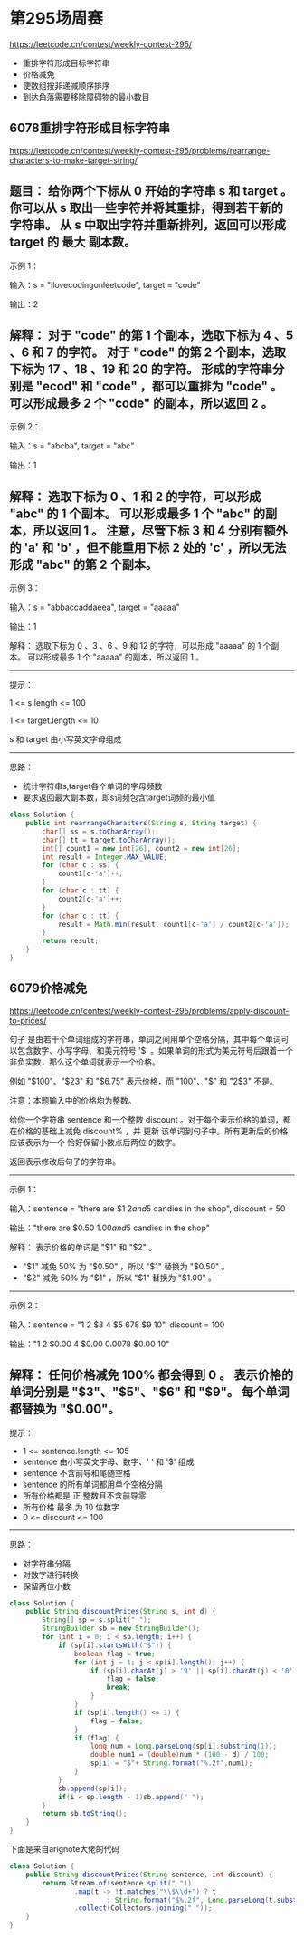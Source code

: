 # 第295场周赛
https://leetcode.cn/contest/weekly-contest-295/
- 重排字符形成目标字符串
- 价格减免
- 使数组按非递减顺序排序
- 到达角落需要移除障碍物的最小数目
## 6078重排字符形成目标字符串
https://leetcode.cn/contest/weekly-contest-295/problems/rearrange-characters-to-make-target-string/

题目：
给你两个下标从 0 开始的字符串 s 和 target 。你可以从 s 取出一些字符并将其重排，得到若干新的字符串。
从 s 中取出字符并重新排列，返回可以形成 target 的 最大 副本数。
---
示例 1：

输入：s = "ilovecodingonleetcode", target = "code"

输出：2

解释：
对于 "code" 的第 1 个副本，选取下标为 4 、5 、6 和 7 的字符。
对于 "code" 的第 2 个副本，选取下标为 17 、18 、19 和 20 的字符。
形成的字符串分别是 "ecod" 和 "code" ，都可以重排为 "code" 。
可以形成最多 2 个 "code" 的副本，所以返回 2 。
---
示例 2：

输入：s = "abcba", target = "abc"

输出：1

解释：
选取下标为 0 、1 和 2 的字符，可以形成 "abc" 的 1 个副本。
可以形成最多 1 个 "abc" 的副本，所以返回 1 。
注意，尽管下标 3 和 4 分别有额外的 'a' 和 'b' ，但不能重用下标 2 处的 'c' ，所以无法形成 "abc" 的第 2 个副本。
---
示例 3：

输入：s = "abbaccaddaeea", target = "aaaaa"

输出：1

解释：
选取下标为 0 、3 、6 、9 和 12 的字符，可以形成 "aaaaa" 的 1 个副本。
可以形成最多 1 个 "aaaaa" 的副本，所以返回 1 。

---
提示：

1 <= s.length <= 100

1 <= target.length <= 10

s 和 target 由小写英文字母组成

---

思路：
- 统计字符串s,target各个单词的字母频数
- 要求返回最大副本数，即s词频包含target词频的最小值
```java
class Solution {
    public int rearrangeCharacters(String s, String target) {
        char[] ss = s.toCharArray();
        char[] tt = target.toCharArray();
        int[] count1 = new int[26], count2 = new int[26];
        int result = Integer.MAX_VALUE;
        for (char c : ss) {
            count1[c-'a']++;
        }
        for (char c : tt) {
            count2[c-'a']++;
        }
        for (char c : tt) {
            result = Math.min(result, count1[c-'a'] / count2[c-'a']);
        }
        return result;
    }
}
```
## 6079价格减免
https://leetcode.cn/contest/weekly-contest-295/problems/apply-discount-to-prices/

句子 是由若干个单词组成的字符串，单词之间用单个空格分隔，其中每个单词可以包含数字、小写字母、和美元符号 '$' 。如果单词的形式为美元符号后跟着一个非负实数，那么这个单词就表示一个价格。

例如 "$100"、"$23" 和 "$6.75" 表示价格，而 "100"、"$" 和 "2$3" 不是。

注意：本题输入中的价格均为整数。

给你一个字符串 sentence  和一个整数 discount 。对于每个表示价格的单词，都在价格的基础上减免 discount% ，并 更新 该单词到句子中。所有更新后的价格应该表示为一个 恰好保留小数点后两位 的数字。

返回表示修改后句子的字符串。

---

示例 1：

输入：sentence = "there are $1 $2 and 5$ candies in the shop", discount = 50

输出："there are $0.50 $1.00 and 5$ candies in the shop"

解释：
表示价格的单词是 "$1" 和 "$2" 。
- "$1" 减免 50% 为 "$0.50" ，所以 "$1" 替换为 "$0.50" 。
- "$2" 减免 50% 为 "$1" ，所以 "$1" 替换为 "$1.00" 。 
---
示例 2：

输入：sentence = "1 2 $3 4 $5 $6 7 8$ $9 $10$", discount = 100

输出："1 2 $0.00 4 $0.00 $0.00 7 8$ $0.00 $10$"

解释：
任何价格减免 100% 都会得到 0 。
表示价格的单词分别是 "$3"、"$5"、"$6" 和 "$9"。
每个单词都替换为 "$0.00"。
 ---
提示：

- 1 <= sentence.length <= 105
- sentence 由小写英文字母、数字、' ' 和 '$' 组成
- sentence 不含前导和尾随空格
- sentence 的所有单词都用单个空格分隔
- 所有价格都是 正 整数且不含前导零
- 所有价格 最多 为  10 位数字
- 0 <= discount <= 100
---

思路：
- 对字符串分隔
- 对数字进行转换
- 保留两位小数 
```java
class Solution {
    public String discountPrices(String s, int d) {
        String[] sp = s.split(" ");
        StringBuilder sb = new StringBuilder();
        for (int i = 0; i < sp.length; i++) {
            if (sp[i].startsWith("$")) {
                boolean flag = true;
                for (int j = 1; j < sp[i].length(); j++) {
                    if (sp[i].charAt(j) > '9' || sp[i].charAt(j) < '0') {
                        flag = false;
                        break;
                    }
                }
                if (sp[i].length() <= 1) {
                    flag = false;
                }
                if (flag) {
                    long num = Long.parseLong(sp[i].substring(1));
                    double num1 = (double)num * (100 - d) / 100;
                    sp[i] = "$"+ String.format("%.2f",num1);
                }
            }
            sb.append(sp[i]);
            if(i < sp.length - 1)sb.append(" ");
        }
        return sb.toString();
    }
}
```
下面是来自arignote大佬的代码
```java
class Solution {
	public String discountPrices(String sentence, int discount) {
		return Stream.of(sentence.split(" "))
				.map(t -> !t.matches("\\$\\d+") ? t
						: String.format("$%.2f", Long.parseLong(t.substring(1)) * (1 - discount / 100.)))
				.collect(Collectors.joining(" "));
	}
}
```

